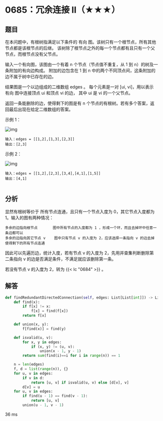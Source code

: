 # 0685：冗余连接 II（★★★）


## 题目

在本问题中，有根树指满足以下条件的 有向 图。该树只有一个根节点，所有其他节点都是该根节点的后继。
该树除了根节点之外的每一个节点都有且只有一个父节点，而根节点没有父节点。

输入一个有向图，该图由一个有着 n 个节点（节点值不重复，从 1 到 n）的树及一条附加的有向边构成。
附加的边包含在 1 到 n 中的两个不同顶点间，这条附加的边不属于树中已存在的边。

结果图是一个以边组成的二维数组 edges 。 每个元素是一对 [ui, vi]，用以表示 有向 图中连接顶点 ui 和顶点 vi 的边，
其中 ui 是 vi 的一个父节点。

返回一条能删除的边，使得剩下的图是有 n 个节点的有根树。若有多个答案，返回最后出现在给定二维数组的答案。
 
示例 1：

![img](https://assets.leetcode.com/uploads/2020/12/20/graph1.jpg)

	输入：edges = [[1,2],[1,3],[2,3]]
	输出：[2,3]
	
示例 2：

![img](https://assets.leetcode.com/uploads/2020/12/20/graph2.jpg)

	输入：edges = [[1,2],[2,3],[3,4],[4,1],[1,5]]
	输出：[4,1]
	 
 
## 分析

显然有根树等价于 所有节点连通，且只有一个节点入度为 0，其它节点入度都为 1。输入的图有两种情况：

	多余的边指向根节点		图中所有节点的入度都为 1 ，形成一个环，而且去掉环中任意一条边都可以
	多余的边指向其它节点 v	图中只有节点 v 的入度为 2，应该选择一条指向 v 的边去掉使得剩下的所有节点连通
	
因此可以先遍历边，统计入度，若有节点 v 的入度为 2，先用并查集判断删除第二条指向 v 的边是否满足条件，不满足就应该删除第一条。

若没有节点 v 的入度为 2，转为 {{< lc "0684" >}} 。

## 解答

```python
def findRedundantDirectedConnection(self, edges: List[List[int]]) -> List[int]:
    def find(x):
        if f[x] != x:
            f[x] = find(f[x])
        return f[x]

    def union(x, y):
        f[find(x)] = find(y)

    def isvalid(u, v):
        for x, y in edges:
            if (x, y) != (u, v):
                union(x - 1, y - 1)
        return sum(find(i)==i for i in range(n)) == 1

    n = len(edges)
    f, d = list(range(n)), {}
    for u, v in edges:
        if v in d:
            return [u, v] if isvalid(u, v) else [d[v], v]
        d[v] = u
    for u, v in edges:
        if find(u - 1) == find(v - 1):
            return [u, v]
        union(u - 1, v - 1)
```
36 ms



